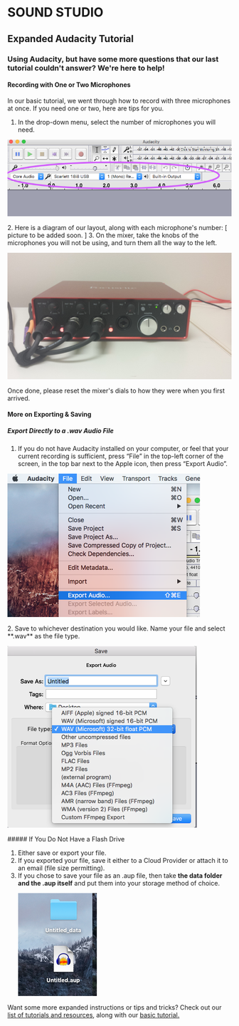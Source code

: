 # SOUND STUDIO
## Expanded Audacity Tutorial
### Using Audacity, but have some more questions that our last tutorial couldn't answer? We're here to help!

#### Recording with One or Two Microphones
In our basic tutorial, we went through how to record with three microphones at once. If you need one or two, here are tips for you. 

1. In the drop-down menu, select the number of microphones you will need.
<p><img src="https://github.com/wooster-core/Documentation/blob/master/images/image.audacity_mic.output.png"></p>
2. Here is a diagram of our layout, along with each microphone's number:
[ picture to be added soon. ]
3. On the mixer, take the knobs of the microphones you will not be using, and turn them all the way to the left.
<p><img src="https://github.com/wooster-core/Documentation/blob/master/images/image.audacity_mixer.jpg"></p>
Once done, please reset the mixer's dials to how they were when you first arrived.


#### More on Exporting & Saving
##### Export Directly to a .wav Audio File
1. If you do not have Audacity installed on your computer, or feel that your current recording is sufficient, press “File” in the top-left corner of the screen, in the top bar next to the Apple icon, then press “Export Audio”.
<p><img src="https://github.com/wooster-core/Documentation/blob/master/images/image.audacity_export.png"></p>
2. Save to whichever destination you would like. Name your file and select **.wav** as the file type.
<p><img src="https://github.com/wooster-core/Documentation/blob/master/images/image.audacity_export_wav.png"></p>
##### If You Do Not Have a Flash Drive

1. Either save or export your file.
2. If you exported your file, save it either to a Cloud Provider or attach it to an email (file size permitting). 
3. If you chose to save your file as an .aup file, then take **the data folder and the .aup itself** and put them into your storage method of choice. <p><img src="https://github.com/wooster-core/Documentation/blob/master/images/image.audacity_saveaup4.png?raw=true"></p>

Want some more expanded instructions or tips and tricks? Check out our [list of tutorials and resources](https://github.com/wooster-core/Documentation/blob/master/SS:%20Tutorial%20Resource%20List.md), along with our [basic tutorial.](https://github.com/wooster-core/Documentation/blob/master/SS:%20Basic%20Recording%20with%20Audacity.md)
